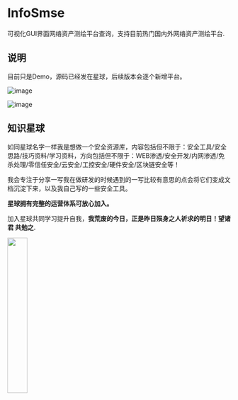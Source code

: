 # InfoSmse
可视化GUI界面网络资产测绘平台查询，支持目前热门国内外网络资产测绘平台.

## 说明

目前只是Demo，源码已经发在星球，后续版本会逐个新增平台。

![image](https://user-images.githubusercontent.com/52586866/192422475-2619927c-7013-474f-96c4-1ef037560797.png)

![image](https://user-images.githubusercontent.com/52586866/192422484-62d485e6-9cf6-43c5-b24a-cfd2eb1e86b7.png)

## 知识星球

如同星球名字一样我是想做一个安全资源库，内容包括但不限于：安全工具/安全思路/技巧资料/学习资料，方向包括但不限于：WEB渗透/安全开发/内网渗透/免杀处理/零信任安全/云安全/工控安全/硬件安全/区块链安全等！

我会专注于分享一写我在做研发的时候遇到的一写比较有意思的点会将它们变成文档沉淀下来，以及我自己写的一些安全工具。

**星球拥有完整的运营体系可放心加入。**

加入星球共同学习提升自我，**我荒废的今日，正是昨日殒身之人祈求的明日！望诸君 共勉之.**

<img src=https://user-images.githubusercontent.com/52586866/191401470-0b2dd4a9-0549-4854-9a44-97be836a959a.png width=30% />
